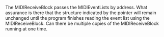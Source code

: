 The MIDIReceiveBlock passes the MIDIEventLists by address.  What assurance is there that the
structure indicated by the pointer will remain unchanged until the program finishes reading the 
event list using the MIDIReceiveBlock.  Can there be multiple copies of the 
MIDIReceiveBlock running at one time.
